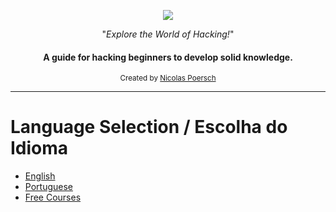 <p align="center">
  <a href="YOUR_REPOSITORY_URL">
    <img src="https://pngimg.com/uploads/wings/wings_PNG21.png">
  </a>
</p>

<p align="center">"<i>Explore the World of Hacking!</i>"</p>

<h4 align="center">A guide for hacking beginners to develop solid knowledge.</h4>

<div align="center">
  <sub>Created by
  <a href="https://github.com/nicolaspoersch">Nicolas Poersch</a>
</div>

<hr>

# Language Selection / Escolha do Idioma

- [English](https://github.com/nicolaspoersch/hacking-introduction/blob/main/EN.md)
- [Portuguese](https://github.com/nicolaspoersch/hacking-introduction/blob/main/PT-BR.md)
- [Free Courses](https://github.com/nicolaspoersch/hacking-introduction/blob/main/Courses.md)
